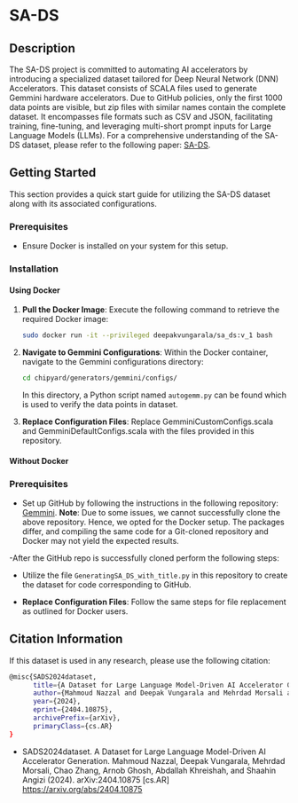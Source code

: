# SA-DS

## Description

The SA-DS project is committed to automating AI accelerators by introducing a specialized dataset tailored for Deep Neural Network (DNN) Accelerators. This dataset consists of SCALA files used to generate Gemmini hardware accelerators. Due to GitHub policies, only the first 1000 data points are visible, but zip files with similar names contain the complete dataset. It encompasses file formats such as CSV and JSON, facilitating training, fine-tuning, and leveraging multi-short prompt inputs for Large Language Models (LLMs). For a comprehensive understanding of the SA-DS dataset, please refer to the following paper: [SA-DS](https://arxiv.org/abs/2404.10875).

## Getting Started

This section provides a quick start guide for utilizing the SA-DS dataset along with its associated configurations.

### Prerequisites

- Ensure Docker is installed on your system for this setup.

### Installation

#### Using Docker

1. **Pull the Docker Image**: Execute the following command to retrieve the required Docker image:

    ```bash
    sudo docker run -it --privileged deepakvungarala/sa_ds:v_1 bash
    ```

2. **Navigate to Gemmini Configurations**: Within the Docker container, navigate to the Gemmini configurations directory:

    ```bash
    cd chipyard/generators/gemmini/configs/
    ```

   In this directory, a Python script named `autogemm.py` can be found which is used to verify the data points in dataset.

3. **Replace Configuration Files**: Replace GemminiCustomConfigs.scala and GemminiDefaultConfigs.scala with the files provided in this repository.

#### Without Docker

### Prerequisites

- Set up GitHub by following the instructions in the following repository: [Gemmini](https://github.com/ucb-bar/gemmini.git).
  **Note**: Due to some issues, we cannot successfully clone the above repository. Hence, we opted for the Docker setup. The packages differ, and compiling the same code for a Git-cloned repository and Docker may not yield the expected results.

-After the GitHub repo is successfully cloned perform the following steps:

- Utilize the file `GeneratingSA_DS_with_title.py` in this repository to create the dataset for code corresponding to GitHub.

- **Replace Configuration Files**: Follow the same steps for file replacement as outlined for Docker users.

 

## Citation Information
If this dataset is used in any research, please use the following citation:
``` bash
@misc{SADS2024dataset,
      title={A Dataset for Large Language Model-Driven AI Accelerator Generation},
      author={Mahmoud Nazzal and Deepak Vungarala and Mehrdad Morsali and Chao Zhang and Arnob Ghosh and Abdallah Khreishah and Shaahin Angizi},
      year={2024},
      eprint={2404.10875},
      archivePrefix={arXiv},
      primaryClass={cs.AR}
}
```

* SADS2024dataset.  A Dataset for Large Language Model-Driven AI Accelerator Generation. Mahmoud Nazzal, Deepak Vungarala, Mehrdad Morsali, Chao Zhang, Arnob Ghosh, Abdallah Khreishah, and Shaahin Angizi (2024). arXiv:2404.10875 [cs.AR] https://arxiv.org/abs/2404.10875 

